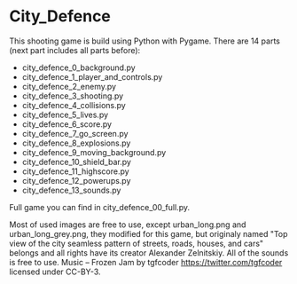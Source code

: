 # City_Defence

This shooting game is build using Python with Pygame. There are 14 parts (next part includes all parts before):
- city_defence_0_background.py
- city_defence_1_player_and_controls.py
- city_defence_2_enemy.py
- city_defence_3_shooting.py
- city_defence_4_collisions.py
- city_defence_5_lives.py
- city_defence_6_score.py
- city_defence_7_go_screen.py
- city_defence_8_explosions.py
- city_defence_9_moving_background.py
- city_defence_10_shield_bar.py
- city_defence_11_highscore.py
- city_defence_12_powerups.py
- city_defence_13_sounds.py

Full game you can find in city_defence_00_full.py.

Most of used images are free to use, except urban_long.png and urban_long_grey.png, they modified for this game, but originaly named "Top view of the city seamless pattern of streets, roads, houses, and cars" belongs and all rights have its creator Alexander Zelnitskiy.
All of the sounds is free to use.
Music – Frozen Jam by tgfcoder <https://twitter.com/tgfcoder> licensed under CC-BY-3.
